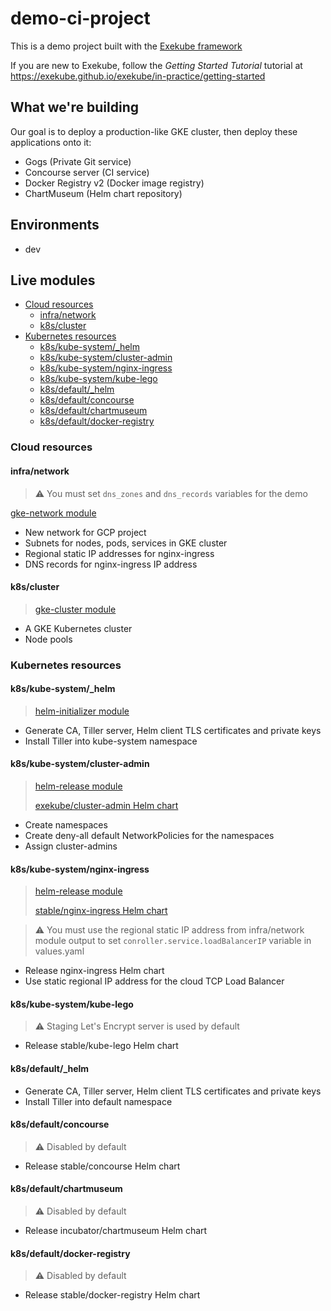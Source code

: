 # demo-ci-project

This is a demo project built with the [Exekube framework](https://github.com/exekube/exekube)

If you are new to Exekube, follow the *Getting Started Tutorial* tutorial at https://exekube.github.io/exekube/in-practice/getting-started

## What we're building

Our goal is to deploy a production-like GKE cluster, then deploy these applications onto it:

- Gogs (Private Git service)
- Concourse server (CI service)
- Docker Registry v2 (Docker image registry)
- ChartMuseum (Helm chart repository)

## Environments

- dev

## Live modules

- [Cloud resources](#cloud-resources)
	- [infra/network](#infranetwork)
	- [k8s/cluster](#k8scluster)
- [Kubernetes resources](#kubernetes-resources)
	- [k8s/kube-system/_helm](#k8skube-systemhelm)
	- [k8s/kube-system/cluster-admin](#k8skube-systemcluster-admin)
	- [k8s/kube-system/nginx-ingress](#k8skube-systemnginx-ingress)
	- [k8s/kube-system/kube-lego](#k8skube-systemkube-lego)
	- [k8s/default/_helm](#k8sdefaulthelm)
	- [k8s/default/concourse](#k8sdefaultconcourse)
	- [k8s/default/chartmuseum](#k8sdefaultchartmuseum)
	- [k8s/default/docker-registry](#k8sdefaultdocker-registry)

### Cloud resources

#### infra/network

> ⚠️ You must set `dns_zones` and `dns_records` variables for the demo
>
[gke-network module](/)

- New network for GCP project
- Subnets for nodes, pods, services in GKE cluster
- Regional static IP addresses for nginx-ingress
- DNS records for nginx-ingress IP address

#### k8s/cluster

> [gke-cluster module](/)

- A GKE Kubernetes cluster
- Node pools

### Kubernetes resources

#### k8s/kube-system/_helm

> [helm-initializer module](/)

- Generate CA, Tiller server, Helm client TLS certificates and private keys
- Install Tiller into kube-system namespace

#### k8s/kube-system/cluster-admin

> [helm-release module](/)
>
> [exekube/cluster-admin Helm chart](/)

- Create namespaces
- Create deny-all default NetworkPolicies for the namespaces
- Assign cluster-admins

#### k8s/kube-system/nginx-ingress

> [helm-release module](/)
>
> [stable/nginx-ingress Helm chart](/)

> ⚠️ You must use the regional static IP address from infra/network module output to set `conroller.service.loadBalancerIP` variable in values.yaml

- Release nginx-ingress Helm chart
- Use static regional IP address for the cloud TCP Load Balancer

#### k8s/kube-system/kube-lego

> ⚠️ Staging Let's Encrypt server is used by default

- Release stable/kube-lego Helm chart

#### k8s/default/_helm

- Generate CA, Tiller server, Helm client TLS certificates and private keys
- Install Tiller into default namespace

#### k8s/default/concourse

> ⚠️ Disabled by default

- Release stable/concourse Helm chart

#### k8s/default/chartmuseum

> ⚠️ Disabled by default

- Release incubator/chartmuseum Helm chart

#### k8s/default/docker-registry

> ⚠️ Disabled by default

- Release stable/docker-registry Helm chart
